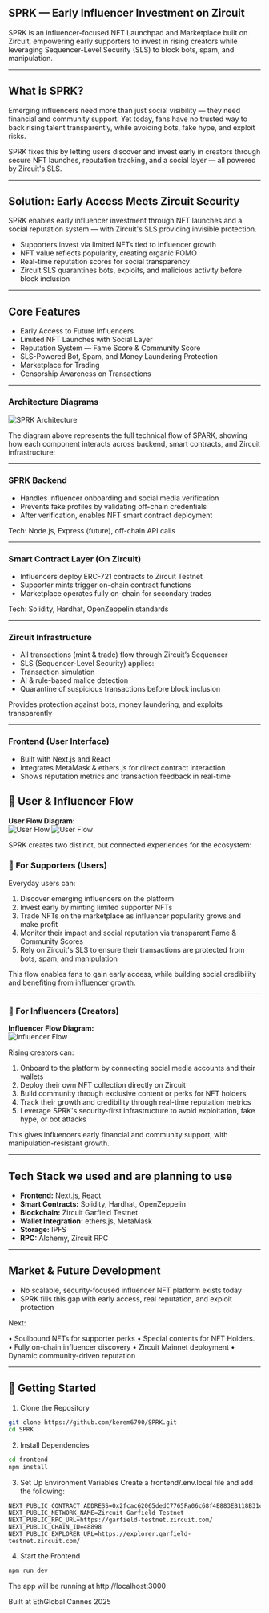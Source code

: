 ## SPRK — Early Influencer Investment on Zircuit

SPRK is an influencer-focused NFT Launchpad and Marketplace built on Zircuit, empowering early supporters to invest in rising creators while leveraging Sequencer-Level Security (SLS) to block bots, spam, and manipulation.

___

## What is SPRK?

Emerging influencers need more than just social visibility — they need financial and community support. Yet today, fans have no trusted way to back rising talent transparently, while avoiding bots, fake hype, and exploit risks.

SPRK fixes this by letting users discover and invest early in creators through secure NFT launches, reputation tracking, and a social layer — all powered by Zircuit's SLS.

___

## Solution: Early Access Meets Zircuit Security

SPRK enables early influencer investment through NFT launches and a social reputation system — with Zircuit's SLS providing invisible protection.

- Supporters invest via limited NFTs tied to influencer growth
- NFT value reflects popularity, creating organic FOMO
- Real-time reputation scores for social transparency
- Zircuit SLS quarantines bots, exploits, and malicious activity before block inclusion

___

## Core Features

- Early Access to Future Influencers
- Limited NFT Launches with Social Layer
- Reputation System — Fame Score & Community Score
- SLS-Powered Bot, Spam, and Money Laundering Protection
- Marketplace for Trading
- Censorship Awareness on Transactions

___


### Architecture Diagrams

![SPRK Architecture](frontend/public/diagram.png)

The diagram above represents the full technical flow of SPARK, showing how each component interacts across backend, smart contracts, and Zircuit infrastructure:

___

### SPRK Backend
-	Handles influencer onboarding and social media verification
-	Prevents fake profiles by validating off-chain credentials
-	After verification, enables NFT smart contract deployment

Tech: Node.js, Express (future), off-chain API calls

___

### Smart Contract Layer (On Zircuit)
-	Influencers deploy ERC-721 contracts to Zircuit Testnet
-	Supporter mints trigger on-chain contract functions
-	Marketplace operates fully on-chain for secondary trades

Tech: Solidity, Hardhat, OpenZeppelin standards

___

### Zircuit Infrastructure
-	All transactions (mint & trade) flow through Zircuit’s Sequencer
-	SLS (Sequencer-Level Security) applies:
- Transaction simulation
- AI & rule-based malice detection
- Quarantine of suspicious transactions before block inclusion

Provides protection against bots, money laundering, and exploits transparently

___

### Frontend (User Interface)
-	Built with Next.js and React
-	Integrates MetaMask & ethers.js for direct contract interaction
-	Shows reputation metrics and transaction feedback in real-time


## 👥 User & Influencer Flow

**User Flow Diagram:**  
![User Flow](frontend/public/user_flow1.png)
![User Flow](frontend/public/user_flow2.png)


SPRK creates two distinct, but connected experiences for the ecosystem:

### 🚀 For Supporters (Users)
Everyday users can:

1. Discover emerging influencers on the platform  
2. Invest early by minting limited supporter NFTs  
3. Trade NFTs on the marketplace as influencer popularity grows and make profit  
4. Monitor their impact and social reputation via transparent Fame & Community Scores  
5. Rely on Zircuit's SLS to ensure their transactions are protected from bots, spam, and manipulation  

This flow enables fans to gain early access, while building social credibility and benefiting from influencer growth.



---

### 🎤 For Influencers (Creators)

**Influencer Flow Diagram:**  
![Influencer Flow](frontend/public/influencer_flow.png) 

Rising creators can:

1. Onboard to the platform by connecting social media accounts and their wallets
2. Deploy their own NFT collection directly on Zircuit  
3. Build community through exclusive content or perks for NFT holders  
4. Track their growth and credibility through real-time reputation metrics  
5. Leverage SPRK's security-first infrastructure to avoid exploitation, fake hype, or bot attacks  

This gives influencers early financial and community support, with manipulation-resistant growth.

___

## Tech Stack we used and are planning to use

- **Frontend:** Next.js, React
- **Smart Contracts:** Solidity, Hardhat, OpenZeppelin
- **Blockchain:** Zircuit Garfield Testnet
- **Wallet Integration:** ethers.js, MetaMask
- **Storage:** IPFS
- **RPC:** Alchemy, Zircuit RPC

___

## Market & Future Development

- No scalable, security-focused influencer NFT platform exists today
- SPRK fills this gap with early access, real reputation, and exploit protection

Next:

• Soulbound NFTs for supporter perks
• Special contents for NFT Holders. 
• Fully on-chain influencer discovery
• Zircuit Mainnet deployment
• Dynamic community-driven reputation

___


## 🚀 Getting Started

1. Clone the Repository
```bash
git clone https://github.com/kerem6790/SPRK.git
cd SPRK
```

2. Install Dependencies
```bash
cd frontend
npm install
```

3. Set Up Environment Variables
Create a frontend/.env.local file and add the following:
```env
NEXT_PUBLIC_CONTRACT_ADDRESS=0x2fcac62065dedC7765Fa06c68f4E883EB118B31c
NEXT_PUBLIC_NETWORK_NAME=Zircuit Garfield Testnet
NEXT_PUBLIC_RPC_URL=https://garfield-testnet.zircuit.com/
NEXT_PUBLIC_CHAIN_ID=48898
NEXT_PUBLIC_EXPLORER_URL=https://explorer.garfield-testnet.zircuit.com/
```

4. Start the Frontend
```bash
npm run dev
```
The app will be running at http://localhost:3000


Built at EthGlobal Cannes 2025

